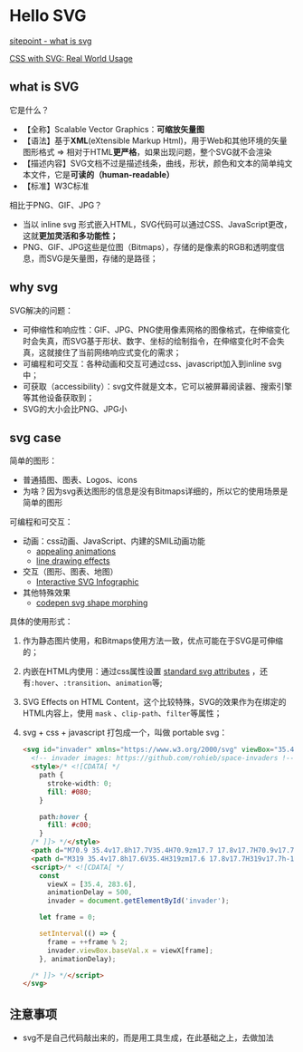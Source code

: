 # Hello SVG

[sitepoint - what is svg](https://www.sitepoint.com/svg-101-what-is-svg/)

[CSS with SVG: Real World Usage](https://www.sitepoint.com/css-with-svg/)



## what is SVG

它是什么？

- 【全称】Scalable Vector Graphics：**可缩放矢量图**
- 【语法】基于**XML**(eXtensible Markup Html)，用于Web和其他环境的矢量图形格式 => 相对于HTML**更严格**，如果出现问题，整个SVG就不会渲染
- 【描述内容】SVG文档不过是描述线条，曲线，形状，颜色和文本的简单纯文本文件，它是**可读的（human-readable）**
- 【标准】W3C标准



相比于PNG、GIF、JPG？

- 当以 inline svg 形式嵌入HTML，SVG代码可以通过CSS、JavaScript更改，这就**更加灵活和多功能性；**
- PNG、GIF、JPG这些是位图（Bitmaps），存储的是像素的RGB和透明度信息，而SVG是矢量图，存储的是路径；



## why svg

SVG解决的问题：

- 可伸缩性和响应性：GIF、JPG、PNG使用像素网格的图像格式，在伸缩变化时会失真，而SVG基于形状、数字、坐标的绘制指令，在伸缩变化时不会失真，这就接住了当前网络响应式变化的需求；
- 可编程和可交互：各种动画和交互可通过css、javascript加入到inline svg中；
- 可获取（accessibility）：svg文件就是文本，它可以被屏幕阅读器、搜索引擎等其他设备获取到；
- SVG的大小会比PNG、JPG小



## svg case

简单的图形：

- 普通插图、图表、Logos、icons
- 为啥？因为svg表达图形的信息是没有Bitmaps详细的，所以它的使用场景是简单的图形



可编程和可交互：

- 动画：css动画、JavaScript、内建的SMIL动画功能
  - [appealing animations](https://codepen.io/thiennhat/pen/BNByzJ?editors=1010)
  - [line drawing effects](https://codepen.io/lindsayrusd/pen/kXpRvY)
- 交互（图形、图表、地图）
  - [Interactive SVG Infographic](https://tympanus.net/Tutorials/InteractiveSVG/)
- 其他特殊效果
  - [codepen svg shape morphing](https://codepen.io/collection/nGoLEj/)



具体的使用形式：

1. 作为静态图片使用，和Bitmaps使用方法一致，优点可能在于SVG是可伸缩的；

2. 内嵌在HTML内使用：通过css属性设置 [standard svg attributes](https://developer.mozilla.org/en-US/docs/Web/SVG/Attribute) ，还有`:hover`、`:transition`、`animation`等;

3. SVG Effects on HTML Content，这个比较特殊，SVG的效果作为在绑定的HTML内容上，使用 `mask` 、`clip-path`、`filter`等属性；

4. svg + css + javascript 打包成一个，叫做 portable svg：

   ```html
   <svg id="invader" xmlns="https://www.w3.org/2000/svg" viewBox="35.4 35.4 195.8 141.8">
     <!-- invader images: https://github.com/rohieb/space-invaders !-->
     <style>/* <![CDATA[ */
       path {
         stroke-width: 0;
         fill: #080;
       }
   
       path:hover {
         fill: #c00;
       }
     /* ]]> */</style>
     <path d="M70.9 35.4v17.8h17.7V35.4H70.9zm17.7 17.8v17.7H70.9v17.7H53.2V53.2H35.4V124h17.8v17.7h17.7v17.7h17.7v-17.7h88.6v17.7h17.7v-17.7h17.7V124h17.7V53.2h-17.7v35.4h-17.7V70.9h-17.7V53.2h-17.8v17.7H106.3V53.2H88.6zm88.6 0h17.7V35.4h-17.7v17.8zm17.7 106.2v17.8h17.7v-17.8h-17.7zm-124 0H53.2v17.8h17.7v-17.8zm17.7-70.8h17.7v17.7H88.6V88.6zm70.8 0h17.8v17.7h-17.8V88.6z"/>
     <path d="M319 35.4v17.8h17.6V35.4H319zm17.6 17.8v17.7H319v17.7h-17.7v17.7h-17.7V159.4h17.7V124h17.7v35.4h17.7v-17.7H425.2v17.7h17.7V124h17.7v35.4h17.7V106.3h-17.7V88.6H443V70.9h-17.7V53.2h-17.7v17.7h-53.2V53.2h-17.7zm88.6 0h17.7V35.4h-17.7v17.8zm0 106.2h-35.5v17.8h35.5v-17.8zm-88.6 0v17.8h35.5v-17.8h-35.5zm0-70.8h17.7v17.7h-17.7V88.6zm70.9 0h17.7v17.7h-17.7V88.6z"/>
     <script>/* <![CDATA[ */
       const
         viewX = [35.4, 283.6],
         animationDelay = 500,
         invader = document.getElementById('invader');
   
       let frame = 0;
   
       setInterval(() => {
         frame = ++frame % 2;
         invader.viewBox.baseVal.x = viewX[frame];
       }, animationDelay);
   
     /* ]]> */</script>
   </svg>
   ```

   





## 注意事项

- svg不是自己代码敲出来的，而是用工具生成，在此基础之上，去做加法




